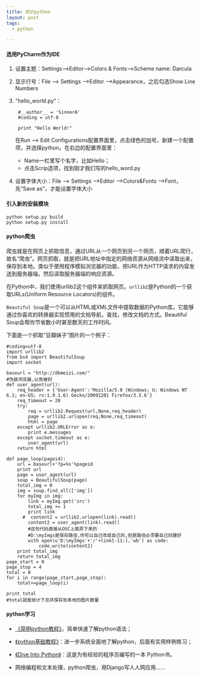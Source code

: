 ```yaml
---
title: 初识python
layout: post
tags:
  - python

---
```


#### 选用PyCharm作为IDE

1. 设置主题：Settings-->Editor-->Colors & Fonts-->Scheme name: Darcula

2. 显示行号：File --> Settings -->Editor -->Appearance，之后勾选Show Line Numbers

3. "hello_world.py"：
       
        #__author__ = 'SinnerA'
        #coding = utf-8
        
        print "Hello World!"
        
    在Run --> Edit Configurations配置界面里，点击绿色的加号，新建一个配置项，并选择python。在右边的配置界面里：

    - Name一栏里写个名字，比如Hello；
    - 点击Scrip选项，找到刚才我们写的hello_word.py

4. 设置字体大小：File --> Settings -->Editor -->Colors&Fonts -->Font，先“Save as”，才能设置字体大小


#### 引入新的安装模块

    python setup.py build
    python setup.py install

#### python爬虫

爬虫就是在网页上抓取信息，通过URL从一个网页到另一个网页，顺着URL爬行，故名“爬虫”。网页抓取，就是把URL地址中指定的网络资源从网络流中读取出来，保存到本地。类似于使用程序模拟浏览器的功能，把URL作为HTTP请求的内容发送到服务器端，然后读取服务器端的响应资源。

在Python中，我们使用urllib2这个组件来抓取网页。```urllib2```是Python的一个获取URLs(Uniform Resource Locators)的组件。
    
```Beautiful Soup```是一个可以从HTML或XML文件中提取数据的Python库。它能够通过你喜欢的转换器实现惯用的文档导航，查找，修改文档的方式。Beautiful Soup会帮你节省数小时甚至数天的工作时间。

下面是一个抓取“豆瓣妹子”图片的一个例子：
    
    #coding=utf-8
    import urllib2
    from bs4 import BeautifulSoup
    import socket
    
    baseurl = "http://dbmeizi.com/"
    #伪装浏览器,以免被封
    def user_agent(url):
        req_header = {'User-Agent':'Mozilla/5.0 (Windows; U; Windows NT 6.1; en-US; rv:1.9.1.6) Gecko/20091201 Firefox/3.5.6'}
        req_timeout = 20
        try:
            req = urllib2.Request(url,None,req_header)
            page = urllib2.urlopen(req,None,req_timeout)
            html = page
        except urllib2.URLError as e:
            print e.messages
        except socket.timeout as e:
            user_agent(url)
        return html
    
    def page_loop(pageid):
        url = baseurl+'?p=%s'%pageid
        print url
        page = user_agent(url)
        soup = BeautifulSoup(page)
        total_img = 0
        img = soup.find_all(['img'])
        for myImg in img:
            link = myImg.get('src')
            total_img += 1
            print link
          #  content2 = urllib2.urlopen(link).read()
            content2 = user_agent(link).read()
            #这句代码直接从OSC上面弄下来的
            #D:\myImgs是保存路径,你可以自己改成自己的,但是路径必须要自己创建好
            with open(u'D:\myImgs'+'/'+link[-11:],'wb') as code:
                code.write(content2)
        print total_img
        return total_img
    page_start = 0
    page_stop = 4
    total = 0
    for i in range(page_start,page_stop):
        total+=page_loop(i)
    
    print total
    #total就是统计下总共保存到本地的图片数量

#### python学习

- [《简明python教程》](http://sebug.net/paper/python/)，简单快速了解python语法；

- [《python基础教程》](http://book.douban.com/subject/4866934/)：进一步系统全面地了解python，后面有实用样例练习；

- [《Dive Into Python》](http://woodpecker.org.cn/diveintopython/)：这是为有经验的程序员编写的一本 Python书。

- 网络编程和文本处理，python爬虫，用Django写人人网应用......

